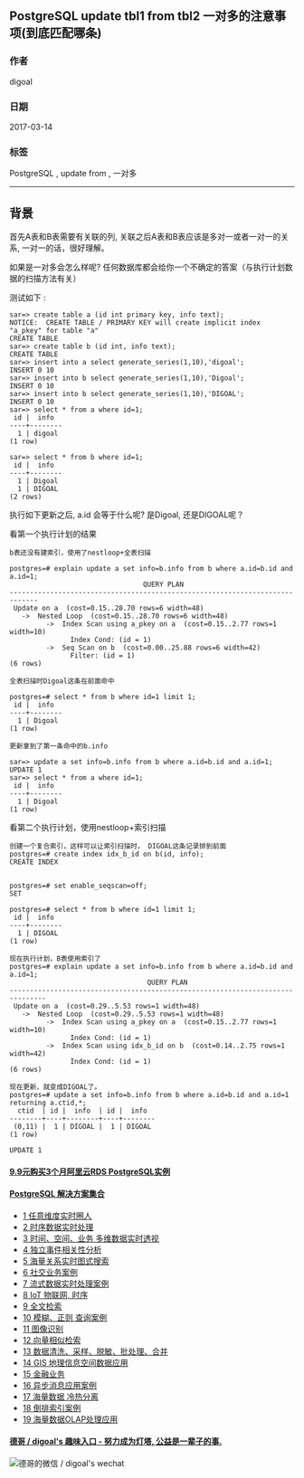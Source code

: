 ## PostgreSQL update tbl1 from tbl2 一对多的注意事项(到底匹配哪条)    
                                                                                                                  
### 作者                                                                                                                                                               
digoal                                                                                                             
                                                                                                                    
### 日期                                                                                                               
2017-03-14                                                                                                              
                                                                                                                
### 标签                                                                                                             
PostgreSQL , update from , 一对多                     
                                                                                                                  
----                                                                                                            
                                                                                                                     
## 背景                          
首先A表和B表需要有关联的列, 关联之后A表和B表应该是多对一或者一对一的关系, 一对一的话，很好理解。  
  
如果是一对多会怎么样呢? 任何数据库都会给你一个不确定的答案（与执行计划数据的扫描方法有关）  
  
测试如下 :   
  
```  
sar=> create table a (id int primary key, info text);  
NOTICE:  CREATE TABLE / PRIMARY KEY will create implicit index "a_pkey" for table "a"  
CREATE TABLE  
sar=> create table b (id int, info text);  
CREATE TABLE  
sar=> insert into a select generate_series(1,10),'digoal';  
INSERT 0 10  
sar=> insert into b select generate_series(1,10),'Digoal';  
INSERT 0 10  
sar=> insert into b select generate_series(1,10),'DIGOAL';  
INSERT 0 10  
sar=> select * from a where id=1;  
 id |  info    
----+--------  
  1 | digoal  
(1 row)  
  
sar=> select * from b where id=1;  
 id |  info    
----+--------  
  1 | Digoal  
  1 | DIGOAL  
(2 rows)  
```  
  
执行如下更新之后, a.id 会等于什么呢? 是Digoal, 还是DIGOAL呢？  
  
看第一个执行计划的结果  
  
```  
b表还没有建索引，使用了nestloop+全表扫描  
  
postgres=# explain update a set info=b.info from b where a.id=b.id and a.id=1;  
                                 QUERY PLAN                                    
-----------------------------------------------------------------------------  
 Update on a  (cost=0.15..28.70 rows=6 width=48)  
   ->  Nested Loop  (cost=0.15..28.70 rows=6 width=48)  
         ->  Index Scan using a_pkey on a  (cost=0.15..2.77 rows=1 width=10)  
               Index Cond: (id = 1)  
         ->  Seq Scan on b  (cost=0.00..25.88 rows=6 width=42)  
               Filter: (id = 1)  
(6 rows)  
  
全表扫描时Digoal这条在前面命中  
  
postgres=# select * from b where id=1 limit 1;  
 id |  info    
----+--------  
  1 | Digoal  
(1 row)  
  
更新拿到了第一条命中的b.info  
  
sar=> update a set info=b.info from b where a.id=b.id and a.id=1;  
UPDATE 1  
sar=> select * from a where id=1;  
 id |  info    
----+--------  
  1 | Digoal  
(1 row)  
```  
  
看第二个执行计划，使用nestloop+索引扫描  
  
```  
创建一个复合索引，这样可以让索引扫描时， DIGOAL这条记录排到前面  
postgres=# create index idx_b_id on b(id, info);  
CREATE INDEX  
  
  
postgres=# set enable_seqscan=off;  
SET  
  
postgres=# select * from b where id=1 limit 1;  
 id |  info    
----+--------  
  1 | DIGOAL  
(1 row)  
  
现在执行计划，B表使用索引了  
postgres=# explain update a set info=b.info from b where a.id=b.id and a.id=1;  
                                  QUERY PLAN                                     
-------------------------------------------------------------------------------  
 Update on a  (cost=0.29..5.53 rows=1 width=48)  
   ->  Nested Loop  (cost=0.29..5.53 rows=1 width=48)  
         ->  Index Scan using a_pkey on a  (cost=0.15..2.77 rows=1 width=10)  
               Index Cond: (id = 1)  
         ->  Index Scan using idx_b_id on b  (cost=0.14..2.75 rows=1 width=42)  
               Index Cond: (id = 1)  
(6 rows)  
  
现在更新，就变成DIGOAL了。  
postgres=# update a set info=b.info from b where a.id=b.id and a.id=1 returning a.ctid,*;  
  ctid  | id |  info  | id |  info    
--------+----+--------+----+--------  
 (0,11) |  1 | DIGOAL |  1 | DIGOAL  
(1 row)  
  
UPDATE 1  
```  
  
  
  

  
  
  
  
  
  
  
  
  
  
  
  
  
  
  
  
  
  
  
  
  
  
  
  
  
  
  
  
  
  
  
  
  
  
  
  
  
  
  
  
  
  
  
  
  
  
  
  
  
  
  
  
  
  
  
#### [9.9元购买3个月阿里云RDS PostgreSQL实例](https://www.aliyun.com/database/postgresqlactivity "57258f76c37864c6e6d23383d05714ea")
  
  
#### [PostgreSQL 解决方案集合](https://yq.aliyun.com/topic/118 "40cff096e9ed7122c512b35d8561d9c8")
- [1 任意维度实时圈人](https://yq.aliyun.com/topic/118 "40cff096e9ed7122c512b35d8561d9c8")
- [2 时序数据实时处理](https://yq.aliyun.com/topic/118 "40cff096e9ed7122c512b35d8561d9c8")
- [3 时间、空间、业务 多维数据实时透视](https://yq.aliyun.com/topic/118 "40cff096e9ed7122c512b35d8561d9c8")
- [4 独立事件相关性分析](https://yq.aliyun.com/topic/118 "40cff096e9ed7122c512b35d8561d9c8")
- [5 海量关系实时图式搜索](https://yq.aliyun.com/topic/118 "40cff096e9ed7122c512b35d8561d9c8")
- [6 社交业务案例](https://yq.aliyun.com/topic/118 "40cff096e9ed7122c512b35d8561d9c8")
- [7 流式数据实时处理案例](https://yq.aliyun.com/topic/118 "40cff096e9ed7122c512b35d8561d9c8")
- [8 IoT 物联网, 时序](https://yq.aliyun.com/topic/118 "40cff096e9ed7122c512b35d8561d9c8")
- [9 全文检索](https://yq.aliyun.com/topic/118 "40cff096e9ed7122c512b35d8561d9c8")
- [10 模糊、正则 查询案例](https://yq.aliyun.com/topic/118 "40cff096e9ed7122c512b35d8561d9c8")
- [11 图像识别](https://yq.aliyun.com/topic/118 "40cff096e9ed7122c512b35d8561d9c8")
- [12 向量相似检索](https://yq.aliyun.com/topic/118 "40cff096e9ed7122c512b35d8561d9c8")
- [13 数据清洗、采样、脱敏、批处理、合并](https://yq.aliyun.com/topic/118 "40cff096e9ed7122c512b35d8561d9c8")
- [14 GIS 地理信息空间数据应用](https://yq.aliyun.com/topic/118 "40cff096e9ed7122c512b35d8561d9c8")
- [15 金融业务](https://yq.aliyun.com/topic/118 "40cff096e9ed7122c512b35d8561d9c8")
- [16 异步消息应用案例](https://yq.aliyun.com/topic/118 "40cff096e9ed7122c512b35d8561d9c8")
- [17 海量数据 冷热分离](https://yq.aliyun.com/topic/118 "40cff096e9ed7122c512b35d8561d9c8")
- [18 倒排索引案例](https://yq.aliyun.com/topic/118 "40cff096e9ed7122c512b35d8561d9c8")
- [19 海量数据OLAP处理应用](https://yq.aliyun.com/topic/118 "40cff096e9ed7122c512b35d8561d9c8")
  
  
#### [德哥 / digoal's 趣味入口 - 努力成为灯塔, 公益是一辈子的事.](https://github.com/digoal/blog/blob/master/README.md "22709685feb7cab07d30f30387f0a9ae")
  
  
![德哥的微信 / digoal's wechat](../pic/digoal_weixin.jpg "f7ad92eeba24523fd47a6e1a0e691b59")
  
